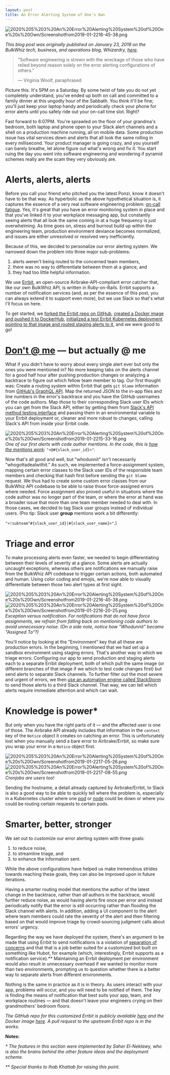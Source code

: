 ```yaml
---
layout: post
title: An Error Alerting System of One's Own
---
```


![2020%205%203%20An%20Error%20Alerting%20System%20of%20One%20s%20Own/Screenshotfrom2019-01-2216-45-38.png](../images/2020-5-3-An-Error-Alerting-System-of-One's-Own/header.jpg)

_This blog post was originally published on January 23, 2019 on the BulkWhiz tech, business, and operations blog, Whizardry, [here](https://medium.com/whizardry/an-error-alerting-system-of-ones-own-d3850781ca18?source=---------2------------------)._

> "Software engineering is strewn with the wreckage of those who have relied beyond reason solely on the error alerting configurations of others."
>
> — Virginia Woolf, paraphrased

Picture this. It's 5PM on a Saturday. By some twist of fate you do not yet completely understand, you've ended up both on call and committed to a family dinner at this ungodly hour of the Sabbath. You think it'll be fine; you'll just keep your laptop handy and periodically check your phone for error alerts until you safely ride out your on-call time slot. Right?

Fast forward to 6:07PM. You're sprawled on the floor of your grandma's bedroom, both laptop and phone open to your Slack alert channels and a shell on a production machine running, all on mobile data. Some production issue has vital services down and alerts that all look the same rolling in every millisecond. Your product manager is going crazy, and you yourself can barely breathe, let alone figure out what's wrong and fix it. You start ruing the day you went into software engineering and wondering if pyramid schemes really are the scam they very obviously are.

# Alerts, alerts, alerts

Before you call your friend who pitched you the latest Ponzi, know it doesn't have to be that way. As hyperbolic as the above hypothetical situation is, it captures the essence of a very real software engineering problem: [on-call fatigue](https://victorops.com/blog/avoiding-on-call-alert-fatigue-and-the-corresponding-effects?utm_source=Sponsorship&utm_medium=Newsletter&utm_content=MonitoringAlerting_Listicle&utm_vendor=DevOpsWeekly). Yes, it's great that you have an error monitoring system in place and that you've linked it to your workplace messaging app, but constantly seeing alerts that all look the same coming in at a huge frequency is just overwhelming. As time goes on, stress and burnout build up within the engineering team, production environment deviance becomes normalized, and issues are either unresolved or resolved very inefficiently.

Because of this, we decided to personalize our error alerting system. We narrowed down the problem into three major sub-problems:

1. alerts weren't being routed to the concerned team members,
2. there was no way to differentiate between them at a glance, and
3. they had too little helpful information.

We use [Errbit](https://github.com/errbit/errbit), an open-source Airbrake-API-compliant error catcher that, like our own BulkWhiz API, is written in Ruby-on-Rails. Errbit supports a number of notification services (and, as per the essence of this post, you can always extend it to support even more), but we use Slack so that's what I'll focus on here.

To get started, we [forked the Errbit repo on GitHub](https://help.github.com/articles/fork-a-repo/), [created a Docker image and pushed it to DockerHub](https://www.techrepublic.com/article/how-to-create-a-docker-image-and-push-it-to-docker-hub/), [initialized a test Errbit Kubernetes deployment pointing to that image and routed staging alerts to it](https://kubernetes.io/docs/concepts/workloads/controllers/deployment/#creating-a-deployment), and we were good to go!

# [Don't @ me](https://www.urbandictionary.com/define.php?term=don%E2%80%99t%20%40%20me) — but actually @ me

What if you didn't have to worry about every single alert ever but only the ones you were mentioned in? No more keeping tabs on the alerts channel for a good half hour after pushing production changes or analyzing a backtrace to figure out which fellow team member to tag. Our first thought was: Create a routing system within Errbit that gets `git blame` information from [GitHub's GraphQL API](https://developer.github.com/v4/). Map the returned JSON to the in-app files and line numbers in the error's backtrace and you have the GitHub usernames of the code authors. Map _those_ to their corresponding Slack user IDs which you can get from the Slack API, either by getting them from [Slack's API method testing interface](https://api.slack.com/methods) and passing them in an environmental variable to your Errbit deployment or, cleaner and more robust to changes, calling Slack's API from inside your Errbit code.

![2020%205%203%20An%20Error%20Alerting%20System%20of%20One%20s%20Own/Screenshotfrom2019-01-2215-33-16.png](../images/2020-5-3-An-Error-Alerting-System-of-One's-Own/1.png)
_One of our first alerts with code author mentions. In the code, this is_ _[how the mentions work](https://api.slack.com/docs/message-formatting#linking_to_channels_and_users):_ `"<@#{slack_user_id}>"`_._

Now that's all good and well, but "whodunnit" isn't necessarily "whogottadealwithit." As such, we implemented a force-assignment system, mapping certain error classes to the Slack user IDs of the responsible team members and checking that hash first before sending the `git blame` request. We thus had to create some custom error classes from our BulkWhiz API codebase to be able to raise those force-assigned errors where needed. Force assignment also proved useful in situations where the code author was no longer part of the team, or where the error at hand was a broader issue that more than one team member needed to deal with. In those cases, we decided to tag Slack user groups instead of individual users. (Pro tip: Slack user **group** mentions work a bit differently:

`"<!subteam^#{slack_user_id}|#{slack_user_name}>"`.)

# Triage and error

To make processing alerts even faster, we needed to begin differentiating between their levels of severity at a glance. Some alerts are actually uncaught exceptions, whereas others are notifications we manually raise from the BulkWhiz API codebase to trigger certain actions, both automated and human. Using color coding and emojis, we're now able to visually differentiate between those two alert types at first sight.

![2020%205%203%20An%20Error%20Alerting%20System%20of%20One%20s%20Own/Screenshotfrom2019-01-2216-45-38.png](../images/2020-5-3-An-Error-Alerting-System-of-One's-Own/2.png)
![2020%205%203%20An%20Error%20Alerting%20System%20of%20One%20s%20Own/Screenshotfrom2019-01-2216-20-25.png](../images/2020-5-3-An-Error-Alerting-System-of-One's-Own/3.png)
_Exception versus notification. For notifications that do not have force assignments, we refrain from falling back on mentioning code authors to avoid unnecessary noise. (On a side note, notice how "Whodunnit" became "Assigned To"?)_

You'll notice by looking at the "Environment" key that all these are production errors. In the beginning, I mentioned that we had set up a sandbox environment using staging errors. That's another way in which we triage errors: Configuring our app to send production and staging alerts each to a separate Errbit deployment, both of which pull the same image (or different branches of that image if we which to test code changes first) but send alerts to separate Slack channels. To further filter out the most severe and urgent of errors, we then [use an automation engine called StackStorm](https://stackstorm.com/) to send those alerts to a third Slack channel. That way, we can tell which alerts require immediate attention and which can wait.

# Knowledge is power\*

But only when you have the right parts of it — and the affected user is one of those. The Airbrake API already includes that information in the `context` key of the `Notice` object it creates on catching an error. This is unfortunately lost when you manually send a bare error to Airbrake/Errbit, so make sure you wrap your error in a `Notice` object first.

![2020%205%203%20An%20Error%20Alerting%20System%20of%20One%20s%20Own/Screenshotfrom2019-01-2217-05-26.png](../images/2020-5-3-An-Error-Alerting-System-of-One's-Own/4.png)
![2020%205%203%20An%20Error%20Alerting%20System%20of%20One%20s%20Own/Screenshotfrom2019-01-2217-08-55.png](../images/2020-5-3-An-Error-Alerting-System-of-One's-Own/5.png)
_Cronjobs are users too!_

Sending the hostname, a detail already captured by Airbrake/Errbit, to Slack is also a good way to be able to quickly tell where the problem is, especially in a Kubernetes cluster where one [pod](https://kubernetes.io/docs/concepts/workloads/pods/pod/) or [node](https://kubernetes.io/docs/concepts/architecture/nodes/) could be down or where you could be routing certain requests to certain pods.

# Smarter, better, stronger

We set out to customize our error alerting system with three goals:

1. to reduce noise,
2. to streamline triage, and
3. to enhance the information sent.

While the above configurations have helped us make tremendous strides towards reaching these goals, they can also be improved upon in future iterations.

Having a smarter routing model that mentions the author of the latest change in the backtrace, rather than _all_ authors in the backtrace, would further reduce noise, as would having alerts fire once per error and instead periodically notify that the error is still occurring rather than flooding the Slack channel with alerts. In addition, adding a UI component to the alert where team members could rate the severity of the alert and then filtering based on that would improve triage by crowd-sourcing judgment calls about errors' urgency.

Regarding the way we have deployed the system, there's an argument to be made that using Errbit to send notifications is a violation of [separation of concerns](https://en.wikipedia.org/wiki/Separation_of_concerns) and that that is a job better suited for a customized bot built on something like Hubot, for example (which, interestingly, Errbit supports as a notification service).\*\* Maintaining an Errbit deployment per environment would also result in unnecessary overhead if we wanted to monitor more than two environments, prompting us to question whether there is a better way to separate alerts from different environments.

Nothing is the same in practice as it is in theory. As users interact with your app, problems will occur, and you will need to be notified of them. The key is finding the means of notification that best suits your app, team, and workplace routines — and that doesn't leave your engineers crying on their grandmothers' bedroom floors.

_The GitHub repo for this customized Errbit is publicly available_ _[here](https://github.com/laasem/errbit)_ _and the Docker image_ _[here](https://cloud.docker.com/u/laasem/repository/docker/laasem/errbit). A pull request to the upstream Errbit repo is in the works._

**Notes:**

_\* The features in this section were implemented by Saher El-Neklawy, who is also the brains behind the other feature ideas and the deployment scheme._

_\*\* Special thanks to Ihab Khattab for raising this point._
